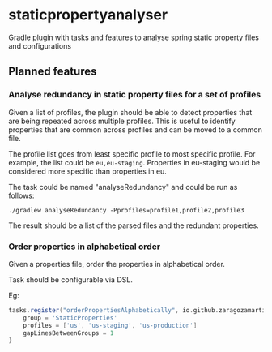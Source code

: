 # staticpropertyanalyser
Gradle plugin with tasks and features to analyse spring static property files and configurations

## Planned features

### Analyse redundancy in static property files for a set of profiles

Given a list of profiles, the plugin should be able to detect properties that are being repeated across multiple profiles. This is useful to identify properties that are common across profiles and can be moved to a common file.

The profile list goes from least specific profile to most specific profile. 
For example, the list could be `eu,eu-staging`.
Properties in eu-staging would be considered more specific than properties in eu.

The task could be named "analyseRedundancy" and could be run as follows:

```shell
./gradlew analyseRedundancy -Pprofiles=profile1,profile2,profile3
```

The result should be a list of the parsed files and the redundant properties.


### Order properties in alphabetical order

Given a properties file, order the properties in alphabetical order.

Task should be configurable via DSL.

Eg:
```groovy
tasks.register("orderPropertiesAlphabetically", io.github.zaragozamartin91.staticpropertyanalyser.task.OrderPropertiesAlphabeticallyTask) {
    group = 'StaticProperties'
    profiles = ['us', 'us-staging', 'us-production']
    gapLinesBetweenGroups = 1
}
```
